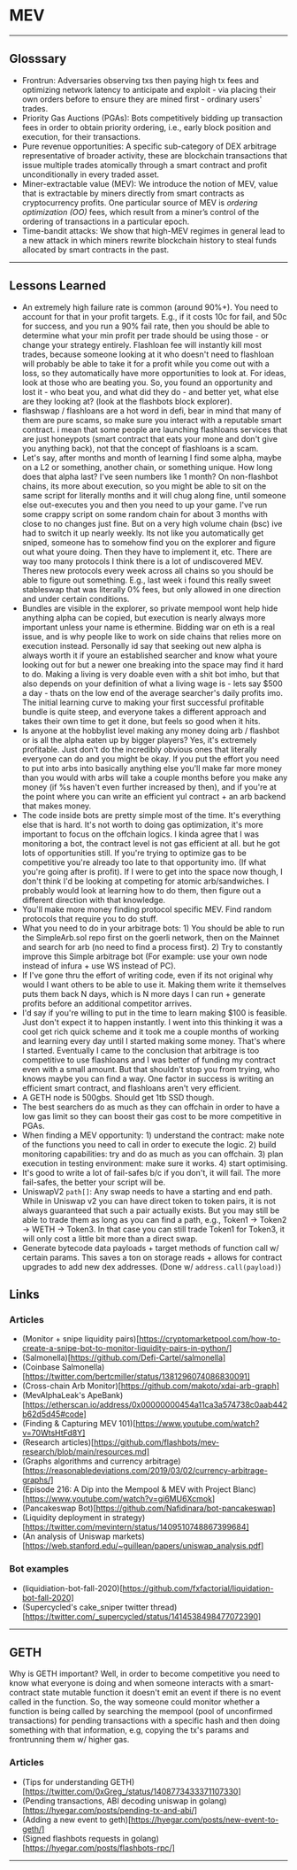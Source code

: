 # MEV

---

## Glosssary
- Frontrun: Adversaries observing txs then paying high tx fees and optimizing network latency to anticipate and exploit - via placing their own orders before to ensure they are mined first - ordinary users' trades.
- Priority Gas Auctions (PGAs): Bots competitively bidding up transaction fees in order to obtain priority ordering, i.e., early block position and execution, for their transactions.
- Pure revenue opportunities: A specific sub-category of DEX arbitrage representative of broader activity, these are blockchain transactions that issue multiple trades atomically through a smart contract and profit unconditionally in every traded asset.
- Miner-extractable value (MEV): We introduce the notion of MEV, value that is extractable by miners directly from smart contracts as cryptocurrency profits. One particular source of MEV is _ordering optimization (OO)_ fees, which result from a miner’s control of the ordering of transactions in a particular epoch.
- Time-bandit attacks: We show that high-MEV regimes in general lead to a new attack in which miners rewrite blockchain history to steal funds allocated by smart contracts in the past.

---

## Lessons Learned
- An extremely high failure rate is common (around 90%+). You need to account for that in your profit targets. E.g., if it costs 10c for fail, and 50c for success, and you run a 90% fail rate, then you should be able to determine what your min profit per trade should be using those - or change your strategy entirely. Flashloan fee will instantly kill most trades, because someone looking at it who doesn't need to flashloan will probably be able to take it for a profit while you come out with a loss, so they automatically have more opportunities to look at. For ideas, look at those who are beating you. So, you found an opportunity and lost it - who beat you, and what did they do - and better yet, what else are they looking at? (look at the flashbots block explorer).
- flashswap / flashloans are a hot word in defi, bear in mind that many of them are pure scams, so make sure you interact with a reputable smart contract.
i mean that some people are launching flashloans services that are just honeypots (smart contract that eats your mone and don't give you anything back), not that the concept of flashloans is a scam.
- Let's say, after months and month of learning I find some alpha, maybe on a L2 or something, another chain, or something unique. How long does that alpha last? I've seen numbers like 1 month? On non-flashbot chains, its more about execution, so you might be able to sit on the same script for literally months and it will chug along fine, until someone else out-executes you and then you need to up your game. I've run some crappy script on some random chain for about 3 months with close to no changes just fine. But on a very high volume chain (bsc) ive had to switch it up nearly weekly. Its not like you automatically get sniped, someone has to somehow find you on the explorer and figure out what youre doing. Then they have to implement it, etc. There are way too many protocols I think there is a lot of undiscovered MEV. Theres new protocols every week across all chains so you should be able to figure out something. E.g., last week i found this really sweet stableswap that was literally 0% fees, but only allowed in one direction and under certain conditions.
- Bundles are visible in the explorer, so private mempool wont help hide anything
alpha can be copied, but execution is nearly always more important unless your name is ethermine. Bidding war on eth is a real issue, and is why people like to work on side chains that relies more on execution instead. Personally id say that seeking out new alpha is always worth it if youre an established searcher and know what youre looking out for but a newer one breaking into the space may find it hard to do. Making a living is very doable even with a shit bot imho, but that also depends on your definition of what a living wage is - lets say $500 a day - thats on the low end of the average searcher's daily profits imo. The initial learning curve to making your first successful profitable bundle is quite steep, and everyone takes a different approach and takes their own time to get it done, but feels so good when it hits.
- Is anyone at the hobbylist level making any money doing arb / flashbot or is all the alpha eaten up by bigger players? Yes, it's extremely profitable. Just don't do the incredibly obvious ones that literally everyone can do and you might be okay. If you put the effort you need to put into arbs into basically anything else you'll make far more money than you would with arbs will take a couple months before you make any money (if %s haven't even further increased by then), and if you're at the point where you can write an efficient yul contract + an arb backend that makes money.
- The code inside bots are pretty simple most of the time. It's everything else that is hard. It's not worth to doing gas optimization, it's more important to focus on the offchain logics.
I kinda agree that I was monitoring a bot, the contract level is not gas efficient at all. but he got lots of opportunities still. If you're trying to optimize gas to be competitive you're already too late to that opportunity imo. (If what you're going after is profit). If I were to get into the space now though, I don't think I'd be looking at competing for atomic arb/sandwiches. I probably would look at learning how to do them, then figure out a different direction with that knowledge.
- You'll make more money finding protocol specific MEV. Find random protocols that require you to do stuff.
- What you need to do in your arbitrage bots: 1) You should be able to run the SimpleArb.sol  repo first on the goerli network, then on the Mainnet and search for arb (no need to find a process first). 2) Try to constantly improve this Simple arbitrage bot (For example: use your own node instead of infura + use WS instead of PC).
- If I've gone thru the effort of writing code, even if its not original why would I want others to be able to use it. Making them write it themselves puts them back N days, which is N more days I can run + generate profits before an additional competitor arrives.
- I'd say if you're willing to put in the time to learn making $100 is feasible. Just don't expect it to happen instantly. I went into this thinking it was a cool get rich quick scheme and it took me a couple months of working and learning every day until I started making some money. That's where I started. Eventually I came to the conclusion that arbitrage is too competitive to use flashloans and I was better of funding my contract even with a small amount. But that shouldn't stop you from trying, who knows maybe you can find a way. One factor in success is writing an efficient smart contract, and flashloans aren't very efficient.
- A GETH node is 500gbs. Should get 1tb SSD though.
- The best searchers do as much as they can offchain in order to have a low gas limit so they can boost their gas cost to be more competitive in PGAs.
- When finding a MEV opportunity: 1) understand the contract: make note of the functions you need to call in order to execute the logic. 2) build monitoring capabilities: try and do as much as you can offchain. 3) plan execution in testing environment: make sure it works. 4) start optimising.
- It's good to write a lot of fail-safes b/c if you don't, it will fail. The more fail-safes, the better your script will be.
- UniswapV2 `path[]`: Any swap needs to have a starting and end path. While in Uniswap v2 you can have direct token to token pairs, it is not always guaranteed that such a pair actually exists. But you may still be able to trade them as long as you can find a path, e.g., Token1 → Token2 → WETH → Token3. In that case you can still trade Token1 for Token3, it will only cost a little bit more than a direct swap.
- Generate bytecode data payloads + target methods of function call w/ certain params. This saves a ton on storage reads + allows for contract upgrades to add new dex addresses. (Done w/ `address.call(payload)`)

## Links
### Articles
- (Monitor + snipe liquidity pairs)[https://cryptomarketpool.com/how-to-create-a-snipe-bot-to-monitor-liquidity-pairs-in-python/]
- (Salmonella)[https://github.com/Defi-Cartel/salmonella]
- (Coinbase Salmonella)[https://twitter.com/bertcmiller/status/1381296074086830091]
- (Cross-chain Arb Monitor)[https://github.com/makoto/xdai-arb-graph]
- (MevAlphaLeak's ApeBank)[https://etherscan.io/address/0x00000000454a11ca3a574738c0aab442b62d5d45#code]
- (Finding & Capturing MEV 101)[https://www.youtube.com/watch?v=70WtsHtFd8Y]
- (Research articles)[https://github.com/flashbots/mev-research/blob/main/resources.md]
- (Graphs algorithms and currency arbitrage)[https://reasonabledeviations.com/2019/03/02/currency-arbitrage-graphs/]
- (Episode 216: A Dip into the Mempool & MEV with Project Blanc)[https://www.youtube.com/watch?v=gi6MU6Xcmok]
- (Pancakeswap Bot)[https://github.com/Nafidinara/bot-pancakeswap]
- (Liquidity deployment in strategy)[https://twitter.com/mevintern/status/1409510748867399684]
- (An analysis of Uniswap markets)[https://web.stanford.edu/~guillean/papers/uniswap_analysis.pdf]

### Bot examples
- (liquidiation-bot-fall-2020)[https://github.com/fxfactorial/liquidation-bot-fall-2020]
- (Supercycled's cake_sniper twitter thread)[https://twitter.com/_supercycled/status/1414538498477072390]

---

## GETH
Why is GETH important? Well, in order to become competitive you need to know what everyone is doing and when someone interacts with a smart-contract state mutable function it doesn't emit an event if there is no event called in the function. So, the way someone could monitor whether a function is being called by searching the mempool (pool of unconfirmed transactions) for pending transactions with a specific hash and then doing something with that information, e.g, copying the tx's params and frontrunning them w/ higher gas.

### Articles
- (Tips for understanding GETH)[https://twitter.com/0xGreg_/status/1408773433371107330]
- (Pending transactions, ABI decoding uniswap in golang)[https://hyegar.com/posts/pending-tx-and-abi/]
- (Adding a new event to geth)[https://hyegar.com/posts/new-event-to-geth/]
- (Signed flashbots requests in golang)[https://hyegar.com/posts/flashbots-rpc/]

---
